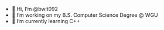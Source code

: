 - 👋 Hi, I’m @bwit092
- 👀 I’m working on my B.S. Computer Science Degree @ WGU
- 🌱 I’m currently learning C++


<!---
bwit092/bwit092 is a ✨ special ✨ repository because its `README.md` (this file) appears on your GitHub profile.
You can click the Preview link to take a look at your changes.
--->
